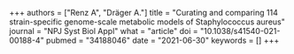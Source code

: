 +++
authors = ["Renz A", "Dräger A."]
title = "Curating and comparing 114 strain-specific genome-scale metabolic models of Staphylococcus aureus"
journal = "NPJ Syst Biol Appl"
what = "article"
doi = "10.1038/s41540-021-00188-4"
pubmed = "34188046"
date = "2021-06-30"
keywords = []
+++

